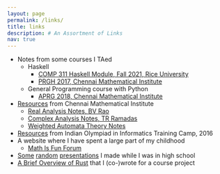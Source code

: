 ```yaml
---
layout: page
permalink: /links/
title: links
description: # An Assortment of Links
nav: true
---
```


- Notes from some courses I TAed
    * Haskell 
        - [COMP 311 Haskell Module, Fall 2021, Rice University](https://agnishom.github.io/haskell-21/)
        - [PRGH 2017, Chennai Mathematical Institute](https://agnishom.github.io/PRGH17/)
    * General Programming course with Python
        - [APRG 2018, Chennai Mathematical Institute](https://agnishom.github.io/PRGH18/)
- [Resources](https://github.com/Agnishom/CMI-resources/tree/master/agnishom-cmi/www.cmi.ac.in/%7Eagnishom) from Chennai Mathematical Institute
    * [Real Analysis Notes, BV Rao](https://github.com/Agnishom/CMI-resources/tree/master/agnishom-cmi/www.cmi.ac.in/%7Eagnishom/sem3/analysis_notes)
    * [Complex Analysis Notes, TR Ramadas](https://github.com/Agnishom/CMI-resources/raw/master/agnishom-cmi/www.cmi.ac.in/%7Eagnishom/sem4/ComplexAnalysisUG2018.pdf)
    * [Weighted Automata Theory Notes](https://github.com/Agnishom/CMI-resources/raw/master/agnishom-cmi/www.cmi.ac.in/%7Eagnishom/sem6/wtat/wtat_notes.pdf)
- [Resources](https://github.com/Agnishom/IOITC16) from Indian Olympiad in Informatics Training Camp, 2016
- A website where I have spent a large part of my childhood
    * [Math Is Fun Forum](http://www.mathisfunforum.com)
- [Some](https://agnishom.github.io/BohrAtomicModel/) [random](https://agnishom.github.io/direct-html/high-school/antacids.md.html) [presentations](https://agnishom.github.io/direct-html/high-school/viscosity.md.html) I made while I was in high school
- [A Brief Overview of Rust](/assets/pdf/rust-fall21.pdf) that I (co-)wrote for a course project
